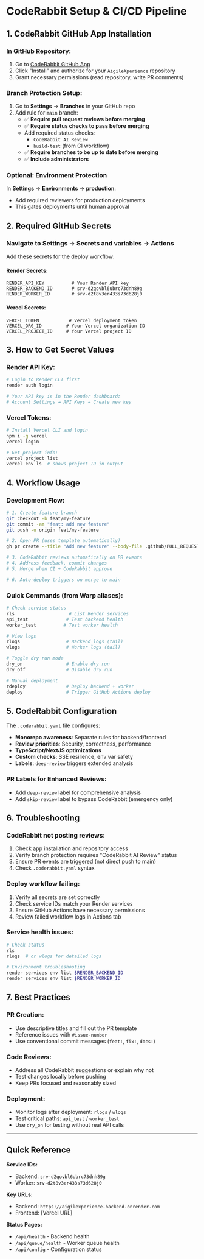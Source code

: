 # CodeRabbit Setup & CI/CD Pipeline

## 1. CodeRabbit GitHub App Installation

### In GitHub Repository:
1. Go to [CodeRabbit GitHub App](https://github.com/apps/coderabbitai)
2. Click "Install" and authorize for your `AigileXperience` repository
3. Grant necessary permissions (read repository, write PR comments)

### Branch Protection Setup:
1. Go to **Settings** → **Branches** in your GitHub repo
2. Add rule for `main` branch:
   - ✅ **Require pull request reviews before merging**
   - ✅ **Require status checks to pass before merging**
   - Add required status checks:
     - `CodeRabbit AI Review`
     - `build-test` (from CI workflow)
   - ✅ **Require branches to be up to date before merging**
   - ✅ **Include administrators**

### Optional: Environment Protection
In **Settings** → **Environments** → **production**:
- Add required reviewers for production deployments
- This gates deployments until human approval

## 2. Required GitHub Secrets

### Navigate to Settings → Secrets and variables → Actions

Add these secrets for the deploy workflow:

#### Render Secrets:
```
RENDER_API_KEY          # Your Render API key
RENDER_BACKEND_ID       # srv-d2qovbl6ubrc73dnh89g  
RENDER_WORKER_ID        # srv-d2t8v3er433s73d628j0
```

#### Vercel Secrets:
```
VERCEL_TOKEN           # Vercel deployment token
VERCEL_ORG_ID         # Your Vercel organization ID  
VERCEL_PROJECT_ID     # Your Vercel project ID
```

## 3. How to Get Secret Values

### Render API Key:
```bash
# Login to Render CLI first
render auth login

# Your API key is in the Render dashboard:
# Account Settings → API Keys → Create new key
```

### Vercel Tokens:
```bash
# Install Vercel CLI and login
npm i -g vercel
vercel login

# Get project info:
vercel project list
vercel env ls  # shows project ID in output
```

## 4. Workflow Usage

### Development Flow:
```bash
# 1. Create feature branch
git checkout -b feat/my-feature
git commit -am "feat: add new feature"
git push -u origin feat/my-feature

# 2. Open PR (uses template automatically)
gh pr create --title "Add new feature" --body-file .github/PULL_REQUEST_TEMPLATE.md

# 3. CodeRabbit reviews automatically on PR events
# 4. Address feedback, commit changes
# 5. Merge when CI + CodeRabbit approve

# 6. Auto-deploy triggers on merge to main
```

### Quick Commands (from Warp aliases):
```bash
# Check service status
rls                    # List Render services
api_test              # Test backend health  
worker_test          # Test worker health

# View logs
rlogs                 # Backend logs (tail)
wlogs                 # Worker logs (tail)

# Toggle dry run mode
dry_on                # Enable dry run
dry_off               # Disable dry run

# Manual deployment
rdeploy               # Deploy backend + worker
deploy                # Trigger GitHub Actions deploy
```

## 5. CodeRabbit Configuration

The `.coderabbit.yaml` file configures:
- **Monorepo awareness**: Separate rules for backend/frontend
- **Review priorities**: Security, correctness, performance 
- **TypeScript/NextJS optimizations**
- **Custom checks**: SSE resilience, env var safety
- **Labels**: `deep-review` triggers extended analysis

### PR Labels for Enhanced Reviews:
- Add `deep-review` label for comprehensive analysis
- Add `skip-review` label to bypass CodeRabbit (emergency only)

## 6. Troubleshooting

### CodeRabbit not posting reviews:
1. Check app installation and repository access
2. Verify branch protection requires "CodeRabbit AI Review" status
3. Ensure PR events are triggered (not direct push to main)
4. Check `.coderabbit.yaml` syntax

### Deploy workflow failing:
1. Verify all secrets are set correctly
2. Check service IDs match your Render services
3. Ensure GitHub Actions have necessary permissions
4. Review failed workflow logs in Actions tab

### Service health issues:
```bash
# Check status
rls
rlogs  # or wlogs for detailed logs

# Environment troubleshooting  
render services env list $RENDER_BACKEND_ID
render services env list $RENDER_WORKER_ID
```

## 7. Best Practices

### PR Creation:
- Use descriptive titles and fill out the PR template
- Reference issues with `#issue-number`
- Use conventional commit messages (`feat:`, `fix:`, `docs:`)

### Code Reviews:
- Address all CodeRabbit suggestions or explain why not
- Test changes locally before pushing
- Keep PRs focused and reasonably sized

### Deployment:
- Monitor logs after deployment: `rlogs` / `wlogs`
- Test critical paths: `api_test` / `worker_test`
- Use `dry_on` for testing without real API calls

---

## Quick Reference

**Service IDs:**
- Backend: `srv-d2qovbl6ubrc73dnh89g`
- Worker: `srv-d2t8v3er433s73d628j0`

**Key URLs:**  
- Backend: `https://aigilexperience-backend.onrender.com`
- Frontend: [Vercel URL]

**Status Pages:**
- `/api/health` - Backend health
- `/api/queue/health` - Worker queue health
- `/api/config` - Configuration status
